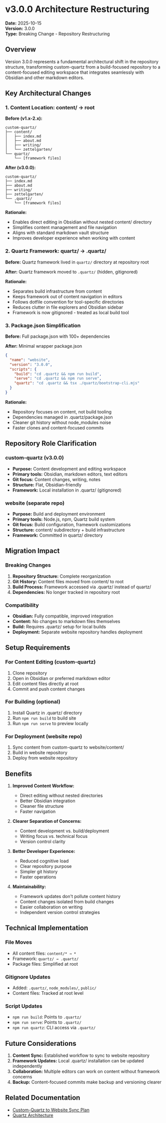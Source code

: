 # v3.0.0 Architecture Restructuring

**Date:** 2025-10-15  
**Version:** 3.0.0  
**Type:** Breaking Change - Repository Restructuring

## Overview

Version 3.0.0 represents a fundamental architectural shift in the repository structure, transforming custom-quartz from a build-focused repository to a content-focused editing workspace that integrates seamlessly with Obsidian and other markdown editors.

## Key Architectural Changes

### 1. Content Location: content/ → root

**Before (v1.x-2.x):**
```
custom-quartz/
├── content/
│   ├── index.md
│   ├── about.md
│   ├── writing/
│   └── zettelgarten/
└── quartz/
    └── [framework files]
```

**After (v3.0.0):**
```
custom-quartz/
├── index.md
├── about.md
├── writing/
├── zettelgarten/
└── .quartz/
    └── [framework files]
```

**Rationale:**
- Enables direct editing in Obsidian without nested content/ directory
- Simplifies content management and file navigation
- Aligns with standard markdown vault structure
- Improves developer experience when working with content

### 2. Quartz Framework: quartz/ → .quartz/

**Before:** Quartz framework lived in `quartz/` directory at repository root

**After:** Quartz framework moved to `.quartz/` (hidden, gitignored)

**Rationale:**
- Separates build infrastructure from content
- Keeps framework out of content navigation in editors
- Follows dotfile convention for tool-specific directories
- Reduces clutter in file explorers and Obsidian sidebar
- Framework is now gitignored - treated as local build tool

### 3. Package.json Simplification

**Before:** Full package.json with 100+ dependencies

**After:** Minimal wrapper package.json
```json
{
  "name": "website",
  "version": "3.0.0",
  "scripts": {
    "build": "cd .quartz && npm run build",
    "serve": "cd .quartz && npm run serve",
    "quartz": "cd .quartz && tsx ./quartz/bootstrap-cli.mjs"
  }
}
```

**Rationale:**
- Repository focuses on content, not build tooling
- Dependencies managed in .quartz/package.json
- Cleaner git history without node_modules noise
- Faster clones and content-focused commits

## Repository Role Clarification

### custom-quartz (v3.0.0)
- **Purpose:** Content development and editing workspace
- **Primary tools:** Obsidian, markdown editors, text editors
- **Git focus:** Content changes, writing, notes
- **Structure:** Flat, Obsidian-friendly
- **Framework:** Local installation in .quartz/ (gitignored)

### website (separate repo)
- **Purpose:** Build and deployment environment
- **Primary tools:** Node.js, npm, Quartz build system
- **Git focus:** Build configuration, framework customizations
- **Structure:** content/ subdirectory + build infrastructure
- **Framework:** Committed in quartz/ directory

## Migration Impact

### Breaking Changes

1. **Repository Structure:** Complete reorganization
2. **Git History:** Content files moved from content/ to root
3. **Build Process:** Framework accessed via .quartz/ instead of quartz/
4. **Dependencies:** No longer tracked in repository root

### Compatibility

- **Obsidian:** Fully compatible, improved integration
- **Content:** No changes to markdown files themselves
- **Build:** Requires .quartz/ setup for local builds
- **Deployment:** Separate website repository handles deployment

## Setup Requirements

### For Content Editing (custom-quartz)
1. Clone repository
2. Open in Obsidian or preferred markdown editor
3. Edit content files directly at root
4. Commit and push content changes

### For Building (optional)
1. Install Quartz in .quartz/ directory
2. Run `npm run build` to build site
3. Run `npm run serve` to preview locally

### For Deployment (website repo)
1. Sync content from custom-quartz to website/content/
2. Build in website repository
3. Deploy from website repository

## Benefits

1. **Improved Content Workflow:**
   - Direct editing without nested directories
   - Better Obsidian integration
   - Cleaner file structure
   - Faster navigation

2. **Clearer Separation of Concerns:**
   - Content development vs. build/deployment
   - Writing focus vs. technical focus
   - Version control clarity

3. **Better Developer Experience:**
   - Reduced cognitive load
   - Clear repository purpose
   - Simpler git history
   - Faster operations

4. **Maintainability:**
   - Framework updates don't pollute content history
   - Content changes isolated from build changes
   - Easier collaboration on writing
   - Independent version control strategies

## Technical Implementation

### File Moves
- All content files: `content/* → *`
- Framework: `quartz/ → .quartz/`
- Package files: Simplified at root

### Gitignore Updates
- Added: `.quartz/`, `node_modules/`, `public/`
- Content files: Tracked at root level

### Script Updates
- `npm run build`: Points to `.quartz/`
- `npm run serve`: Points to `.quartz/`
- `npm run quartz`: CLI access via `.quartz/`

## Future Considerations

1. **Content Sync:** Established workflow to sync to website repository
2. **Framework Updates:** Local .quartz/ installation can be updated independently
3. **Collaboration:** Multiple editors can work on content without framework concerns
4. **Backup:** Content-focused commits make backup and versioning clearer

## Related Documentation

- [Custom-Quartz to Website Sync Plan](../temp/2025-10-15-custom-quartz-to-website-sync.md)
- [Quartz Architecture](../ref/quartz/quartz-architecture.md)

